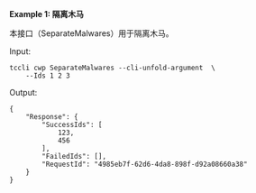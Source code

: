 **Example 1: 隔离木马**

本接口（SeparateMalwares）用于隔离木马。

Input: 

```
tccli cwp SeparateMalwares --cli-unfold-argument  \
    --Ids 1 2 3
```

Output: 
```
{
    "Response": {
        "SuccessIds": [
            123,
            456
        ],
        "FailedIds": [],
        "RequestId": "4985eb7f-62d6-4da8-898f-d92a08660a38"
    }
}
```

